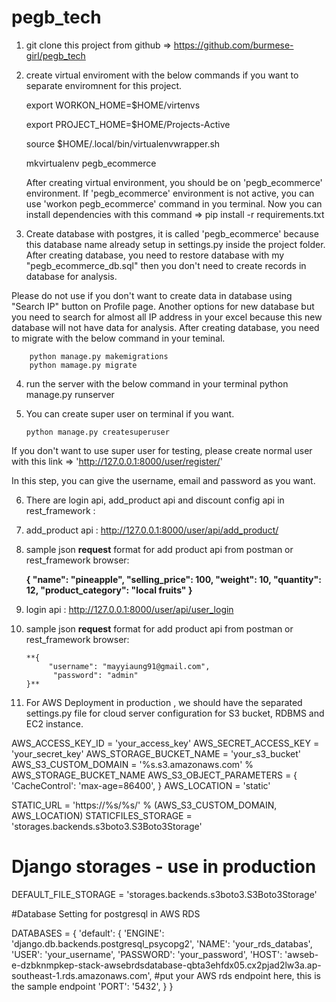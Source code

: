 # pegb_tech
1.  git clone this project from github => https://github.com/burmese-girl/pegb_tech
2.  create virtual enviroment with the below commands if you want to separate enviromnent for this project.

    export WORKON_HOME=$HOME/virtenvs

    export PROJECT_HOME=$HOME/Projects-Active

    source $HOME/.local/bin/virtualenvwrapper.sh

    mkvirtualenv pegb_ecommerce

    After creating virtual environment, you should be on 'pegb_ecommerce' environment. If 'pegb_ecommerce' environment is not active, you can use 'workon pegb_ecommerce' command in you terminal. Now you can install dependencies with this command => pip install -r requirements.txt
  
3.  Create database with postgres, it is called 'pegb_ecommerce' because this database name already setup in settings.py inside the project folder. After creating database, you need to restore database with my "pegb_ecommerce_db.sql" then you don't need to create records in database for analysis.

Please do not use if you don't want to create data in database using "Search IP" button on Profile page.
Another options for new database but you need to search for almost all IP address in your excel because this new database will not have data for analysis.
After creating database, you need to migrate with the below command in your teminal.

        python manage.py makemigrations
        python mamage.py migrate

4.  run the server with the below command in your terminal
    python manage.py runserver

5.  You can create super user on terminal if you want.

        python manage.py createsuperuser

If you don't want to use super user for testing, please create normal user with this link => 'http://127.0.0.1:8000/user/register/'

In this step, you can give the username, email and password as you want.

6. There are login api, add_product api and discount config api in rest_framework :

7. add_product api : http://127.0.0.1:8000/user/api/add_product/
 
8. sample json **request** format for add product api from postman or rest_framework browser:
       
    **{
           "name": "pineapple",
            "selling_price": 100,
            "weight": 10,
            "quantity": 12,
            "product_category": "local fruits"
       }**

9. login api : http://127.0.0.1:8000/user/api/user_login

10. sample json **request** format for add product api from postman or rest_framework browser:
 
        **{
             "username": "mayyiaung91@gmail.com",
              "password": "admin"
        }**
11. For AWS Deployment in production , we should have the separated settings.py  file for cloud server configuration for S3 bucket, RDBMS and EC2 instance.

AWS_ACCESS_KEY_ID = 'your_access_key'
AWS_SECRET_ACCESS_KEY = 'your_secret_key'
AWS_STORAGE_BUCKET_NAME = 'your_s3_bucket'
AWS_S3_CUSTOM_DOMAIN = '%s.s3.amazonaws.com' % AWS_STORAGE_BUCKET_NAME
AWS_S3_OBJECT_PARAMETERS = {
    'CacheControl': 'max-age=86400',
}
AWS_LOCATION = 'static'

STATIC_URL = 'https://%s/%s/' % (AWS_S3_CUSTOM_DOMAIN, AWS_LOCATION)
STATICFILES_STORAGE = 'storages.backends.s3boto3.S3Boto3Storage'
# Django storages - use in production
DEFAULT_FILE_STORAGE = 'storages.backends.s3boto3.S3Boto3Storage'

#Database Setting for postgresql in AWS RDS

DATABASES = {
    'default': {
        'ENGINE': 'django.db.backends.postgresql_psycopg2',
        'NAME': 'your_rds_databas',
        'USER': 'your_username',
        'PASSWORD': 'your_password',
        'HOST': 'awseb-e-dzbknmpkep-stack-awsebrdsdatabase-qbta3ehfdx05.cx2pjad2lw3a.ap-southeast-1.rds.amazonaws.com', #put your AWS rds endpoint here, this is the sample endpoint 
        'PORT': '5432',
    }
}